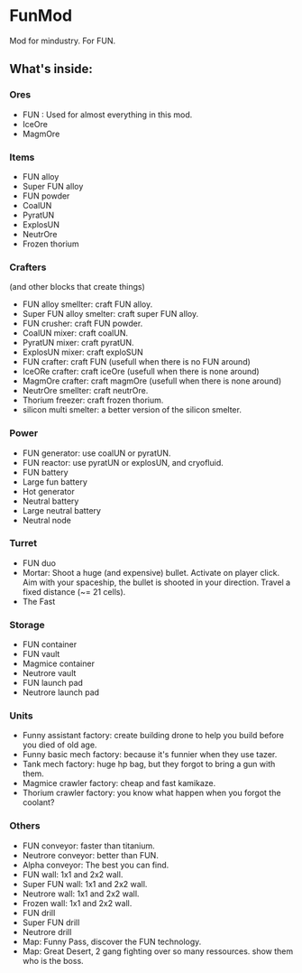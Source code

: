 # FunMod
Mod for mindustry. For FUN.

## What's inside:

### Ores

- FUN : Used for almost everything in this mod.
- IceOre
- MagmOre

### Items

- FUN alloy
- Super FUN alloy
- FUN powder
- CoalUN
- PyratUN
- ExplosUN
- NeutrOre
- Frozen thorium


### Crafters
(and other blocks that create things)

- FUN alloy smellter: craft FUN alloy.
- Super FUN alloy smelter: craft super FUN alloy.
- FUN crusher: craft FUN powder.
- CoalUN mixer: craft coalUN.
- PyratUN mixer: craft pyratUN.
- ExplosUN mixer: craft exploSUN
- FUN crafter: craft FUN (usefull when there is no FUN around)
- IceORe crafter: craft iceOre (usefull when there is none around)
- MagmOre crafter: craft magmOre (usefull when there is none around)
- NeutrOre smellter: craft neutrOre.
- Thorium freezer: craft frozen thorium.
- silicon multi smelter: a better version of the silicon smelter.

### Power

- FUN generator: use coalUN or pyratUN.
- FUN reactor: use pyratUN or explosUN, and cryofluid.
- FUN battery
- Large fun battery
- Hot generator
- Neutral battery
- Large neutral battery
- Neutral node


### Turret
- FUN duo
- Mortar: Shoot a huge (and expensive) bullet. Activate on player click. Aim with your spaceship, the bullet is shooted in your direction. Travel a fixed distance (\~= 21 cells).
- The Fast


### Storage
- FUN container
- FUN vault
- Magmice container
- Neutrore vault
- FUN launch pad
- Neutrore launch pad


### Units
- Funny assistant factory: create building drone to help you build before you died of old age.
- Funny basic mech factory: because it's funnier when they use tazer.
- Tank mech factory: huge hp bag, but they forgot to bring a gun with them.
- Magmice crawler factory: cheap and fast kamikaze.
- Thorium crawler factory: you know what happen when you forgot the coolant?

### Others

- FUN conveyor: faster than titanium.
- Neutrore conveyor: better than FUN.
- Alpha conveyor: The best you can find.
- FUN wall: 1x1 and 2x2 wall.
- Super FUN wall: 1x1 and 2x2 wall.
- Neutrore wall: 1x1 and 2x2 wall.
- Frozen wall: 1x1 and 2x2 wall.
- FUN drill
- Super FUN drill
- Neutrore drill
- Map: Funny Pass, discover the FUN technology.
- Map: Great Desert, 2 gang fighting over so many ressources. show them who is the boss.
